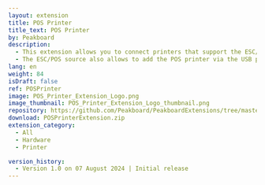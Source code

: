 ```yaml
---
layout: extension
title: POS Printer
title_text: POS Printer
by: Peakboard
description: 
  - This extension allows you to connect printers that support the ESC/POS or ZPL protocol. For this purpose, the extension provides two custom lists, one supporting the ESC/POS protocol from EPSON, the other supporting the ZPL from Zebra. POS printers that support either of these protocols can be integrated into a Peakboard application without the need to install a driver.
  - The ESC/POS source also allows to add the POS printer via the USB port using a virtual serial port. To use the the printer directly a printer driver must be installed.
lang: en
weight: 84
isDraft: false
ref: POSPrinter
image: POS_Printer_Extension_Logo.png
image_thumbnail: POS_Printer_Extension_Logo_thumbnail.png
repository: https://github.com/Peakboard/PeakboardExtensions/tree/master/POSPrinter
download: POSPrinterExtension.zip
extension_category:
  - All
  - Hardware
  - Printer

version_history:
  - Version 1.0 on 07 August 2024 | Initial release
---
```

